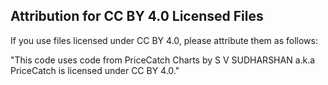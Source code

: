 ## Attribution for CC BY 4.0 Licensed Files

If you use files licensed under CC BY 4.0, please attribute them as follows:

"This code uses code from PriceCatch Charts by S V SUDHARSHAN a.k.a PriceCatch is licensed under CC BY 4.0."